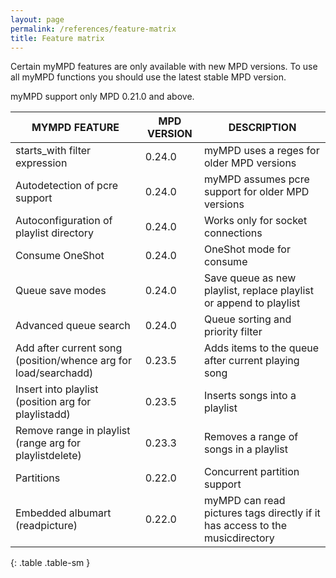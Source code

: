 ```yaml
---
layout: page
permalink: /references/feature-matrix
title: Feature matrix
---
```


Certain myMPD features are only available with new MPD versions. To use all myMPD functions you should use the latest stable MPD version.

<div class="alert alert-warning">
myMPD support only MPD 0.21.0 and above.
</div>

| MYMPD FEATURE | MPD VERSION | DESCRIPTION |
| ------------- | ----------- | ----------- |
| starts_with filter expression | 0.24.0 | myMPD uses a reges for older MPD versions |
| Autodetection of pcre support | 0.24.0 | myMPD assumes pcre support for older MPD versions |
| Autoconfiguration of playlist directory | 0.24.0 | Works only for socket connections |
| Consume OneShot | 0.24.0 | OneShot mode for consume |
| Queue save modes | 0.24.0 | Save queue as new playlist, replace playlist or append to playlist |
| Advanced queue search | 0.24.0 | Queue sorting and priority filter |
| Add after current song (position/whence arg for load/searchadd) | 0.23.5 | Adds items to the queue after current playing song|
| Insert into playlist (position arg for playlistadd) | 0.23.5 | Inserts songs into a playlist |
| Remove range in playlist (range arg for playlistdelete) | 0.23.3 | Removes a range of songs in a playlist|
| Partitions | 0.22.0 | Concurrent partition support|
| Embedded albumart (readpicture) | 0.22.0 | myMPD can read pictures tags directly if it has access to the musicdirectory |
{: .table .table-sm }
